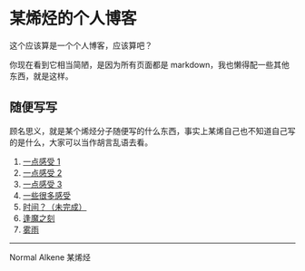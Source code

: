 # 某烯烃的个人博客

这个应该算是一个个人博客，应该算吧？

你现在看到它相当简陋，是因为所有页面都是 markdown，我也懒得配一些其他东西，就是这样。

## 随便写写
顾名思义，就是某个烯烃分子随便写的什么东西，事实上某烯自己也不知道自己写的是什么，大家可以当作胡言乱语去看。

1. [一点感受 1](bdwgpgngz_/1.md)
2. [一点感受 2](bdwgpgngz_/2.md)
3. [一点感受 3](bdwgpgngz_/3.md)
4. [一些很多感受](bdwgpgngz_/4.md)
5. [时间？（未完成）](bdwgpgngz_/5.md)
5. [逢魔之刻](bdwgpgngz_/6.md)
6. [雾雨](bdwgpgngz_/7.md)

---

Normal Alkene 某烯烃
